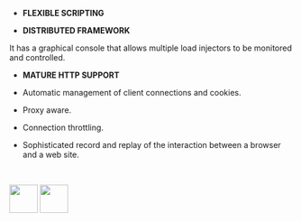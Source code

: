 - <b>FLEXIBLE SCRIPTING</b>

- <b>DISTRIBUTED FRAMEWORK</b>

It has a graphical console that allows multiple load injectors to be monitored and controlled.

- <b>MATURE HTTP SUPPORT</b>

- Automatic management of client connections and cookies. 

- Proxy aware. 

- Connection throttling. 

- Sophisticated record and replay of the interaction between a browser and a web site.

<br>

[<img src="https://cloud.githubusercontent.com/assets/14101008/10718970/e8253ecc-7b43-11e5-8fcb-af3acab64686.png" width="50" height="50"></img>](https://github.com/hariniiyer/CSCI-5828_Presentation2_Testing-Frameworks/blob/master/hybrid12.md)
[<img src="https://cloud.githubusercontent.com/assets/14101008/10718969/e5b6db32-7b43-11e5-886a-b848ca79f105.png" width="50" height="50"></img>](https://github.com/hariniiyer/CSCI-5828_Presentation2_Testing-Frameworks/blob/master/hybrid14.md)
